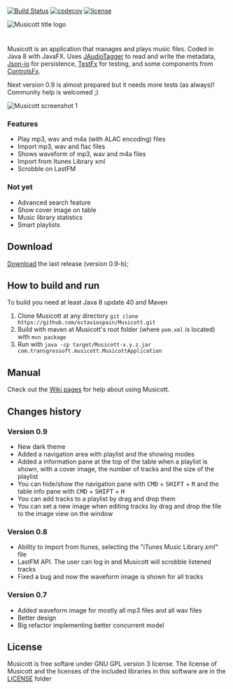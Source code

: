 [![Build Status](https://travis-ci.org/octaviospain/Musicott.svg?branch=master)](https://travis-ci.org/octaviospain/Musicott)
[![codecov](https://codecov.io/gh/octaviospain/Musicott/branch/master/graph/badge.svg)](https://codecov.io/gh/octaviospain/Musicott)
[![license](https://img.shields.io/badge/license-GPL3v2-brightgreen.svg)](https://github.com/octaviospain/Musicott/blob/master/license/gpl.txt)


![Musicott title logo](https://dl.dropboxusercontent.com/u/3596661/musicott-title-logo.png)

#
Musicott is an application that manages and plays music files. Coded in Java 8 with JavaFX.
Uses [JAudioTagger](https://bitbucket.org/ijabz/jaudiotagger "jAudioTagger") to read and write the metadata,
[Json-io](https://github.com/jdereg/json-io "Json-io") for persistence,
[TestFx](https://github.com/TestFX/TestFX "TestFx") for testing, and some components from
[ControlsFx](https://bitbucket.org/controlsfx/controlsfx/ "ControlsFx").

Next version 0.9 is almost prepared but it needs more tests (as always)! Community help is welcomed ;)

![Musicott screenshot 1](https://dl.dropboxusercontent.com/u/3596661/main.png)

### Features
* Play mp3, wav and m4a (with ALAC encoding) files
* Import mp3, wav and flac files
* Shows waveform of mp3, wav and m4a files
* Import from Itunes Library xml
* Scrobble on LastFM

### Not yet
* Advanced search feature
* Show cover image on table
* Music library statistics
* Smart playlists

## Download
[Download](https://github.com/octaviospain/Musicott/releases "Download") the last release (version 0.9-b);

## How to build and run
To build you need at least Java 8 update 40 and Maven

 1. Clone Musicott at any directory `git clone https://github.com/octaviospain/Musicott.git`
 2. Build with maven at Musicott's root folder (where `pom.xml` is located)  with `mvn package`
 3. Run with `java -cp target/Musicott-x.y.z.jar com.transgressoft.musicott.MusicottApplication`

## Manual
Check out the [Wiki pages](https://github.com/octaviospain/Musicott/wiki "Wiki") for help about using Musicott.

## Changes history

### Version 0.9
* New dark theme
* Added a navigation area with playlist and the showing modes
* Added a information pane at the top of the table when a playlist is shown, with a cover image,
the number of tracks and the size of the playlist
* You can hide/show the navigation pane with <kbd>CMD</kbd> + <kbd>SHIFT</kbd> + <kbd>R</kbd>
 and the table info pane with <kbd>CMD</kbd> + <kbd>SHIFT</kbd> + <kbd>H</kbd>
* You can add tracks to a playlist by drag and drop them
* You can set a new image when editing tracks by drag and drop the file to the image view on the window


### Version 0.8
* Ability to import from Itunes, selecting the "iTunes Music Library.xml" file
* LastFM API. The user can log in and Musicott will scrobble listened tracks
* Fixed a bug and now the waveform image is shown for all tracks

### Version 0.7
* Added waveform image for mostly all mp3 files and all wav files
* Better design
* Big refactor implementing better concurrent model

## License
Musicott is free softare under GNU GPL version 3 license. The license of Musicott and the licenses of the included libraries in this software are in the [LICENSE](https://github.com/octaviospain/Musicott/tree/master/license "License") folder
